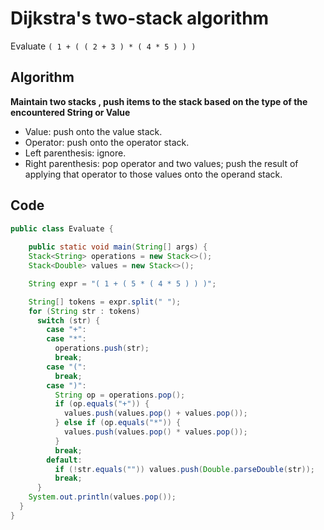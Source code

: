 # Dijkstra's two-stack algorithm

Evaluate `( 1 + ( ( 2 + 3 ) * ( 4 * 5 ) ) )`

## **Algorithm**

**Maintain two stacks , push items to the stack based on the type of the encountered String or Value**

* Value: push onto the value stack.
* Operator: push onto the operator stack.
* Left parenthesis: ignore.
* Right parenthesis: pop operator and two values; push the result of applying that operator to those values onto the operand stack.

## Code

```java
public class Evaluate {
    
    public static void main(String[] args) {
    Stack<String> operations = new Stack<>();
    Stack<Double> values = new Stack<>();

    String expr = "( 1 + ( 5 * ( 4 * 5 ) ) )";

    String[] tokens = expr.split(" ");
    for (String str : tokens)
      switch (str) {
        case "+":
        case "*":
          operations.push(str);
          break;
        case "(":
          break;
        case ")":
          String op = operations.pop();
          if (op.equals("+")) {
            values.push(values.pop() + values.pop());
          } else if (op.equals("*")) {
            values.push(values.pop() * values.pop());
          }
          break;
        default:
          if (!str.equals("")) values.push(Double.parseDouble(str));
          break;
      }
    System.out.println(values.pop());
  }
}
```
